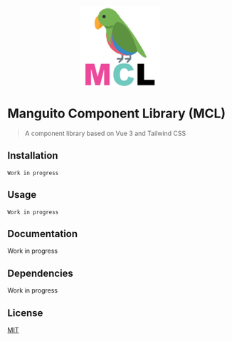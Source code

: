 <p align="center">
    <img width="180" src="public/mcl-logo-square.png" alt="MCL Logo" />
</p>

# Manguito Component Library (MCL)

> A component library based on Vue 3 and Tailwind CSS

## Installation

```
Work in progress
```

## Usage

```
Work in progress
```

## Documentation

Work in progress

## Dependencies

Work in progress

## License

[MIT](http://opensource.org/licenses/MIT)
